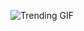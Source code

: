 
<!-- GIF_SECTION -->
![Trending GIF](https://media3.giphy.com/media/v1.Y2lkPThiYjIxNzcyZDlsYml4ZnFkamVoejl4N3MzZ3Vsb3o0dWZkcnJqYXVveWU3b2Y2dCZlcD12MV9naWZzX3NlYXJjaCZjdD1n/78XCFBGOlS6keY1Bil/giphy.gif)
<!-- END_GIF_SECTION -->
